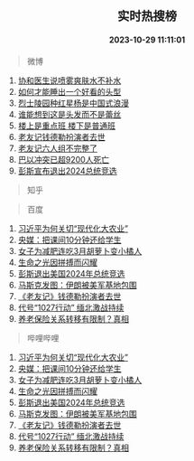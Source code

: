 <div align="center"><h2>实时热搜榜</h2><h4>2023-10-29 11:11:01</h4></div>

> 微博  

1. [协和医生说喷雾爽肤水不补水](https://s.weibo.com/weibo?q=%23%E5%8D%8F%E5%92%8C%E5%8C%BB%E7%94%9F%E8%AF%B4%E5%96%B7%E9%9B%BE%E7%88%BD%E8%82%A4%E6%B0%B4%E4%B8%8D%E8%A1%A5%E6%B0%B4%23&t=31&band_rank=1&Refer=top)<br />
2. [如何才能睡出一个好看的头型](https://s.weibo.com/weibo?q=%E5%A6%82%E4%BD%95%E6%89%8D%E8%83%BD%E7%9D%A1%E5%87%BA%E4%B8%80%E4%B8%AA%E5%A5%BD%E7%9C%8B%E7%9A%84%E5%A4%B4%E5%9E%8B&t=31&band_rank=2&Refer=top)<br />
3. [烈士陵园种红星杨是中国式浪漫](https://s.weibo.com/weibo?q=%23%E7%83%88%E5%A3%AB%E9%99%B5%E5%9B%AD%E7%A7%8D%E7%BA%A2%E6%98%9F%E6%9D%A8%E6%98%AF%E4%B8%AD%E5%9B%BD%E5%BC%8F%E6%B5%AA%E6%BC%AB%23&t=31&band_rank=3&Refer=top)<br />
4. [谁能想到这是头发而不是蕾丝](https://s.weibo.com/weibo?q=%E8%B0%81%E8%83%BD%E6%83%B3%E5%88%B0%E8%BF%99%E6%98%AF%E5%A4%B4%E5%8F%91%E8%80%8C%E4%B8%8D%E6%98%AF%E8%95%BE%E4%B8%9D&t=31&band_rank=4&Refer=top)<br />
5. [楼上是重点班 楼下是普通班](https://s.weibo.com/weibo?q=%E6%A5%BC%E4%B8%8A%E6%98%AF%E9%87%8D%E7%82%B9%E7%8F%AD%20%E6%A5%BC%E4%B8%8B%E6%98%AF%E6%99%AE%E9%80%9A%E7%8F%AD&t=31&band_rank=5&Refer=top)<br />
6. [老友记钱德勒扮演者去世](https://s.weibo.com/weibo?q=%23%E8%80%81%E5%8F%8B%E8%AE%B0%E9%92%B1%E5%BE%B7%E5%8B%92%E6%89%AE%E6%BC%94%E8%80%85%E5%8E%BB%E4%B8%96%23&t=31&band_rank=6&Refer=top)<br />
7. [老友记六人组不完整了](https://s.weibo.com/weibo?q=%23%E8%80%81%E5%8F%8B%E8%AE%B0%E5%85%AD%E4%BA%BA%E7%BB%84%E4%B8%8D%E5%AE%8C%E6%95%B4%E4%BA%86%23&t=31&band_rank=7&Refer=top)<br />
8. [巴以冲突已超9200人死亡](https://s.weibo.com/weibo?q=%23%E5%B7%B4%E4%BB%A5%E5%86%B2%E7%AA%81%E5%B7%B2%E8%B6%859200%E4%BA%BA%E6%AD%BB%E4%BA%A1%23&t=31&band_rank=8&Refer=top)<br />
9. [彭斯宣布退出2024总统竞选](https://s.weibo.com/weibo?q=%23%E5%BD%AD%E6%96%AF%E5%AE%A3%E5%B8%83%E9%80%80%E5%87%BA2024%E6%80%BB%E7%BB%9F%E7%AB%9E%E9%80%89%23&t=31&band_rank=9&Refer=top)<br />

> 知乎  


> 百度  

1. [习近平为何关切“现代化大农业”](https://www.baidu.com/s?wd=%E4%B9%A0%E8%BF%91%E5%B9%B3%E4%B8%BA%E4%BD%95%E5%85%B3%E5%88%87%E2%80%9C%E7%8E%B0%E4%BB%A3%E5%8C%96%E5%A4%A7%E5%86%9C%E4%B8%9A%E2%80%9D&sa=fyb_news&rsv_dl=fyb_news)<br />
2. [央媒：把课间10分钟还给学生](https://www.baidu.com/s?wd=%E5%A4%AE%E5%AA%92%EF%BC%9A%E6%8A%8A%E8%AF%BE%E9%97%B410%E5%88%86%E9%92%9F%E8%BF%98%E7%BB%99%E5%AD%A6%E7%94%9F&sa=fyb_news&rsv_dl=fyb_news)<br />
3. [女子为减肥连吃3月胡萝卜变小橘人](https://www.baidu.com/s?wd=%E5%A5%B3%E5%AD%90%E4%B8%BA%E5%87%8F%E8%82%A5%E8%BF%9E%E5%90%833%E6%9C%88%E8%83%A1%E8%90%9D%E5%8D%9C%E5%8F%98%E5%B0%8F%E6%A9%98%E4%BA%BA&sa=fyb_news&rsv_dl=fyb_news)<br />
4. [生命之光因拼搏而闪耀](https://www.baidu.com/s?wd=%E7%94%9F%E5%91%BD%E4%B9%8B%E5%85%89%E5%9B%A0%E6%8B%BC%E6%90%8F%E8%80%8C%E9%97%AA%E8%80%80&sa=fyb_news&rsv_dl=fyb_news)<br />
5. [彭斯退出美国2024年总统竞选](https://www.baidu.com/s?wd=%E5%BD%AD%E6%96%AF%E9%80%80%E5%87%BA%E7%BE%8E%E5%9B%BD2024%E5%B9%B4%E6%80%BB%E7%BB%9F%E7%AB%9E%E9%80%89&sa=fyb_news&rsv_dl=fyb_news)<br />
6. [马斯克发图：伊朗被美军基地包围](https://www.baidu.com/s?wd=%E9%A9%AC%E6%96%AF%E5%85%8B%E5%8F%91%E5%9B%BE%EF%BC%9A%E4%BC%8A%E6%9C%97%E8%A2%AB%E7%BE%8E%E5%86%9B%E5%9F%BA%E5%9C%B0%E5%8C%85%E5%9B%B4&sa=fyb_news&rsv_dl=fyb_news)<br />
7. [《老友记》钱德勒扮演者去世](https://www.baidu.com/s?wd=%E3%80%8A%E8%80%81%E5%8F%8B%E8%AE%B0%E3%80%8B%E9%92%B1%E5%BE%B7%E5%8B%92%E6%89%AE%E6%BC%94%E8%80%85%E5%8E%BB%E4%B8%96&sa=fyb_news&rsv_dl=fyb_news)<br />
8. [代号“1027行动” 缅北激战持续](https://www.baidu.com/s?wd=%E4%BB%A3%E5%8F%B7%E2%80%9C1027%E8%A1%8C%E5%8A%A8%E2%80%9D+%E7%BC%85%E5%8C%97%E6%BF%80%E6%88%98%E6%8C%81%E7%BB%AD&sa=fyb_news&rsv_dl=fyb_news)<br />
9. [养老保险关系转移有限制？真相](https://www.baidu.com/s?wd=%E5%85%BB%E8%80%81%E4%BF%9D%E9%99%A9%E5%85%B3%E7%B3%BB%E8%BD%AC%E7%A7%BB%E6%9C%89%E9%99%90%E5%88%B6%EF%BC%9F%E7%9C%9F%E7%9B%B8&sa=fyb_news&rsv_dl=fyb_news)<br />

> 哔哩哔哩  

1. [习近平为何关切“现代化大农业”](https://www.baidu.com/s?wd=%E4%B9%A0%E8%BF%91%E5%B9%B3%E4%B8%BA%E4%BD%95%E5%85%B3%E5%88%87%E2%80%9C%E7%8E%B0%E4%BB%A3%E5%8C%96%E5%A4%A7%E5%86%9C%E4%B8%9A%E2%80%9D&sa=fyb_news&rsv_dl=fyb_news)<br />
2. [央媒：把课间10分钟还给学生](https://www.baidu.com/s?wd=%E5%A4%AE%E5%AA%92%EF%BC%9A%E6%8A%8A%E8%AF%BE%E9%97%B410%E5%88%86%E9%92%9F%E8%BF%98%E7%BB%99%E5%AD%A6%E7%94%9F&sa=fyb_news&rsv_dl=fyb_news)<br />
3. [女子为减肥连吃3月胡萝卜变小橘人](https://www.baidu.com/s?wd=%E5%A5%B3%E5%AD%90%E4%B8%BA%E5%87%8F%E8%82%A5%E8%BF%9E%E5%90%833%E6%9C%88%E8%83%A1%E8%90%9D%E5%8D%9C%E5%8F%98%E5%B0%8F%E6%A9%98%E4%BA%BA&sa=fyb_news&rsv_dl=fyb_news)<br />
4. [生命之光因拼搏而闪耀](https://www.baidu.com/s?wd=%E7%94%9F%E5%91%BD%E4%B9%8B%E5%85%89%E5%9B%A0%E6%8B%BC%E6%90%8F%E8%80%8C%E9%97%AA%E8%80%80&sa=fyb_news&rsv_dl=fyb_news)<br />
5. [彭斯退出美国2024年总统竞选](https://www.baidu.com/s?wd=%E5%BD%AD%E6%96%AF%E9%80%80%E5%87%BA%E7%BE%8E%E5%9B%BD2024%E5%B9%B4%E6%80%BB%E7%BB%9F%E7%AB%9E%E9%80%89&sa=fyb_news&rsv_dl=fyb_news)<br />
6. [马斯克发图：伊朗被美军基地包围](https://www.baidu.com/s?wd=%E9%A9%AC%E6%96%AF%E5%85%8B%E5%8F%91%E5%9B%BE%EF%BC%9A%E4%BC%8A%E6%9C%97%E8%A2%AB%E7%BE%8E%E5%86%9B%E5%9F%BA%E5%9C%B0%E5%8C%85%E5%9B%B4&sa=fyb_news&rsv_dl=fyb_news)<br />
7. [《老友记》钱德勒扮演者去世](https://www.baidu.com/s?wd=%E3%80%8A%E8%80%81%E5%8F%8B%E8%AE%B0%E3%80%8B%E9%92%B1%E5%BE%B7%E5%8B%92%E6%89%AE%E6%BC%94%E8%80%85%E5%8E%BB%E4%B8%96&sa=fyb_news&rsv_dl=fyb_news)<br />
8. [代号“1027行动” 缅北激战持续](https://www.baidu.com/s?wd=%E4%BB%A3%E5%8F%B7%E2%80%9C1027%E8%A1%8C%E5%8A%A8%E2%80%9D+%E7%BC%85%E5%8C%97%E6%BF%80%E6%88%98%E6%8C%81%E7%BB%AD&sa=fyb_news&rsv_dl=fyb_news)<br />
9. [养老保险关系转移有限制？真相](https://www.baidu.com/s?wd=%E5%85%BB%E8%80%81%E4%BF%9D%E9%99%A9%E5%85%B3%E7%B3%BB%E8%BD%AC%E7%A7%BB%E6%9C%89%E9%99%90%E5%88%B6%EF%BC%9F%E7%9C%9F%E7%9B%B8&sa=fyb_news&rsv_dl=fyb_news)<br />
